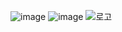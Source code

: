 ![image](https://github.com/user-attachments/assets/ad51770e-5ddd-429d-89c7-8d48401a96e5)
![image](https://github.com/user-attachments/assets/d50e4d90-83e0-4f1f-832b-562452977e38)
![로고](https://github.com/user-attachments/assets/32b78bd4-4cd2-40fd-b8dd-f3b877feb201)
